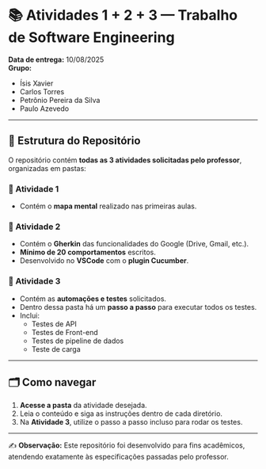 # 📚 Atividades 1 + 2 + 3 — Trabalho de Software Engineering

**Data de entrega:** 10/08/2025  
**Grupo:**  
- Ísis Xavier  
- Carlos Torres  
- Petrônio Pereira da Silva  
- Paulo Azevedo

---

## 📂 Estrutura do Repositório

O repositório contém **todas as 3 atividades solicitadas pelo professor**, organizadas em pastas:

### 📁 Atividade 1
- Contém o **mapa mental** realizado nas primeiras aulas.

### 📁 Atividade 2
- Contém o **Gherkin** das funcionalidades do Google (Drive, Gmail, etc.).
- **Mínimo de 20 comportamentos** escritos.
- Desenvolvido no **VSCode** com o **plugin Cucumber**.

### 📁 Atividade 3
- Contém as **automações e testes** solicitados.
- Dentro dessa pasta há um **passo a passo** para executar todos os testes.
- Inclui:
  - Testes de API
  - Testes de Front-end
  - Testes de pipeline de dados
  - Teste de carga

---

## 🗂️ Como navegar
1. **Acesse a pasta** da atividade desejada.
2. Leia o conteúdo e siga as instruções dentro de cada diretório.
3. Na **Atividade 3**, utilize o passo a passo incluso para rodar os testes.

---

✍️ **Observação:** Este repositório foi desenvolvido para fins acadêmicos, atendendo exatamente às especificações passadas pelo professor.
